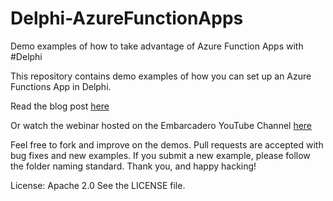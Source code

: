 # Delphi-AzureFunctionApps
Demo examples of how to take advantage of Azure Function Apps with #Delphi

This repository contains demo examples of how you can set up an Azure Functions App in Delphi.

Read the blog post [here](https://code-kungfu.com/delphi-demystified/9-getting-started-with-azure-function-apps-in-delphi.html)

Or watch the webinar hosted on the Embarcadero YouTube Channel [here](https://youtu.be/NihVuXeW5Qo)

Feel free to fork and improve on the demos.
Pull requests are accepted with bug fixes and new examples.
If you submit a new example, please follow the folder naming standard.
Thank you, and happy hacking!


License: Apache 2.0
See the LICENSE file.
